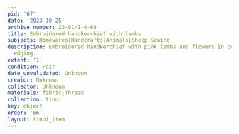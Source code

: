 ```yaml
---
pid: '67'
date: '2023-10-25'
archive_number: 23-01/1-4-68
title: Embroidered handkerchief with lambs
subjects: Homewares|Handcrafts|Animals|Sheep|Sewing
description: Embroidered handkerchief with pink lambs and flowers in corners and lace
  edging.
extent: '1'
condition: Fair
date_unvalidated: Unknown
creator: Unknown
collector: Unknown
materials: fabric|Thread
collection: tinui
key: object
order: '66'
layout: tinui_item
---
```

